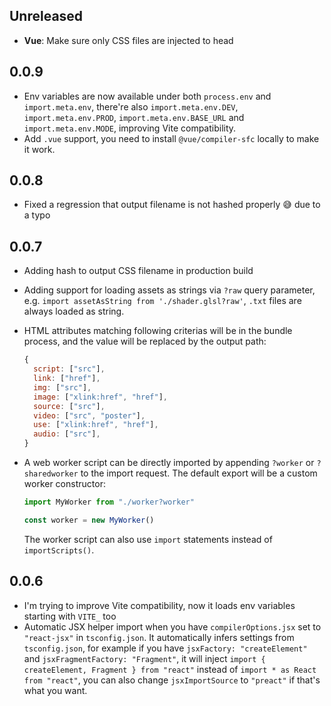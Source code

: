 ## Unreleased

- **Vue**: Make sure only CSS files are injected to head

## 0.0.9

- Env variables are now available under both `process.env` and `import.meta.env`, there're also `import.meta.env.DEV`, `import.meta.env.PROD`, `import.meta.env.BASE_URL` and `import.meta.env.MODE`, improving Vite compatibility.
- Add `.vue` support, you need to install `@vue/compiler-sfc` locally to make it work.

## 0.0.8

- Fixed a regression that output filename is not hashed properly 😅 due to a typo

## 0.0.7

- Adding hash to output CSS filename in production build
- Adding support for loading assets as strings via `?raw` query parameter, e.g. `import assetAsString from './shader.glsl?raw'`, `.txt` files are always loaded as string.
- HTML attributes matching following criterias will be in the bundle process, and the value will be replaced by the output path:

  ```js
  {
    script: ["src"],
    link: ["href"],
    img: ["src"],
    image: ["xlink:href", "href"],
    source: ["src"],
    video: ["src", "poster"],
    use: ["xlink:href", "href"],
    audio: ["src"],
  }
  ```

- A web worker script can be directly imported by appending `?worker` or `?sharedworker` to the import request. The default export will be a custom worker constructor:

  ```js
  import MyWorker from "./worker?worker"

  const worker = new MyWorker()
  ```

  The worker script can also use `import` statements instead of `importScripts()`.

## 0.0.6

- I'm trying to improve Vite compatibility, now it loads env variables starting with `VITE_` too
- Automatic JSX helper import when you have `compilerOptions.jsx` set to `"react-jsx"` in `tsconfig.json`. It automatically infers settings from `tsconfig.json`, for example if you have `jsxFactory: "createElement"` and `jsxFragmentFactory: "Fragment"`, it will inject `import { createElement, Fragment } from "react"` instead of `import * as React from "react"`, you can also change `jsxImportSource` to `"preact"` if that's what you want.

